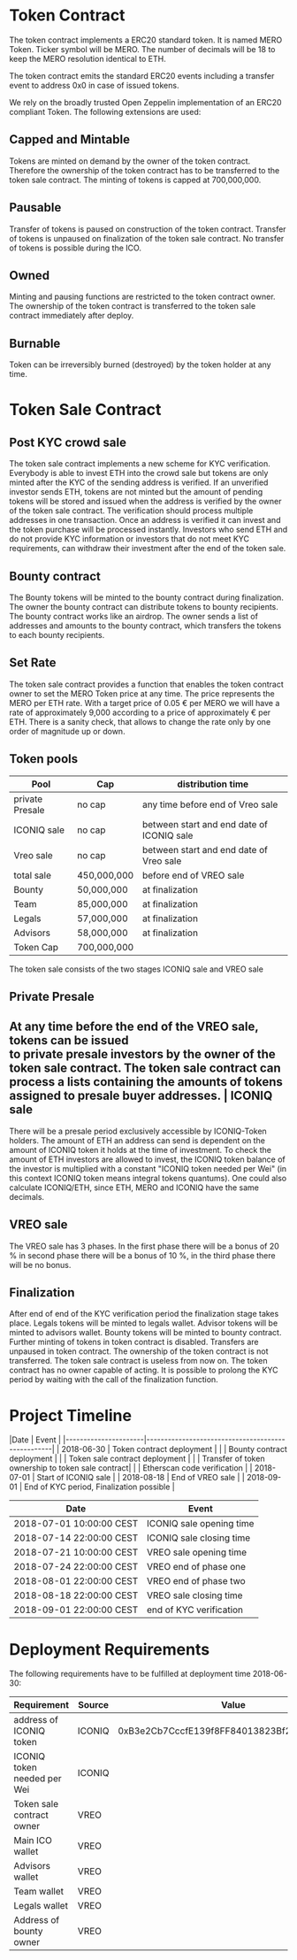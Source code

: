 Token Contract
===========

The token contract implements a ERC20 standard token. It is named MERO Token.
Ticker symbol will be MERO.
The number of decimals will be 18 to keep the MERO resolution identical to ETH.

The token contract emits the standard ERC20 events including a transfer
event to address 0x0 in case of issued tokens.

We rely on the broadly trusted Open Zeppelin implementation of an
ERC20 compliant Token. The following extensions are used:

Capped and Mintable
-------------------

Tokens are minted on demand by the owner of the token contract.
Therefore the ownership of the token contract has to be transferred to
the token sale contract. The minting of tokens is capped at 700,000,000.

Pausable
--------

Transfer of tokens is paused on construction of the token contract.
Transfer of tokens is unpaused on finalization of the token sale
contract. No transfer of tokens is possible during the ICO.

Owned
-----

Minting and pausing functions are restricted to the token contract
owner. The ownership of the token contract is transferred to the token
sale contract immediately after deploy.

Burnable
--------

Token can be irreversibly burned (destroyed) by the token holder at any
time.

Token Sale Contract
===================


Post KYC crowd sale
-------------------

The token sale contract implements a new scheme for KYC verification. Everybody is able to invest ETH into the crowd sale but tokens are only minted after the KYC of the sending address is verified.
If an unverified investor sends ETH, tokens are not minted but the amount of pending tokens will be stored and issued when the address is verified by the owner of the token sale contract.
The verification should process multiple addresses in one transaction.
Once an address is verified it can invest and the token purchase will be processed instantly. Investors who send ETH and do not provide KYC information or investors that do not meet KYC requirements, can withdraw their investment after the end of the token sale.

Bounty contract
---------------

The Bounty tokens will be minted to the bounty contract during finalization. The owner the bounty contract can distribute tokens to bounty recipients. The bounty contract works like an airdrop. The owner sends a list of addresses and amounts to the bounty contract, which transfers the tokens to each bounty recipients.


Set Rate
--------

The token sale contract provides a function that enables the token
contract owner to set the MERO Token price at any time. The
price represents the MERO per ETH rate. With a target
price of 0.05 € per MERO we will have a rate of
approximately 9,000 according to a price of approximately € per ETH.
There is a sanity check, that allows to change the rate only by one order of magnitude up or down.


Token pools
-----------

  |Pool            |           Cap |distribution time                         |
  |----------------|---------------|------------------------------------------|
  |private Presale |        no cap | any time before end of Vreo sale         |
  |ICONIQ sale	   |        no cap | between start and end date of ICONIQ sale|
  |Vreo sale       |        no cap | between start and end date of Vreo sale  |
  |total sale      |   450,000,000 | before end of VREO sale                  |
  |Bounty          |    50,000,000 | at finalization                          |
  |Team            |    85,000,000 | at finalization                          |
  |Legals          |    57,000,000 | at finalization                          |
  |Advisors        |    58,000,000 | at finalization                          |
  |Token Cap       |   700,000,000 |                                          |



The token sale consists of the two stages ICONIQ sale and VREO sale




Private Presale
---------------

At any time before the end of the VREO sale, tokens can be issued  
to private presale investors by the owner of the token sale contract. The token sale contract can process a lists containing the amounts of tokens assigned to presale buyer addresses.
 |
ICONIQ sale
-----------

There will be a presale period exclusively accessible by ICONIQ-Token holders. The amount of ETH an address can send is dependent on the amount of ICONIQ token it holds at the time of investment.
To check the amount of ETH investors are allowed to invest, the ICONIQ token balance of the investor is multiplied with a constant "ICONIQ token needed per Wei" (in this context ICONIQ token means integral tokens quantums). One could also calculate ICONIQ/ETH, since ETH, MERO and ICONIQ have the same decimals.

VREO sale
---------

The VREO sale has 3 phases. In the first phase there will be a bonus of 20 % in second phase there will be a bonus of 10 %,  in the third phase there will be no bonus.

Finalization
------------

After end of end of the KYC verification period the finalization stage
takes place. Legals tokens will be minted to legals wallet. Advisor  tokens will be minted to advisors wallet. Bounty tokens will be minted to  bounty contract. Further minting of tokens in token contract is disabled. Transfers are unpaused in token contract. The ownership of the token
contract is not transferred. The token sale contract is useless from now
on. The token contract has no owner capable of acting.
It is possible to prolong the KYC period by waiting with the call of the finalization function.


Project Timeline
================


  |Date                  | Event                                             | |----------------------|---------------------------------------------------|
  |           2018-06-30 | Token contract deployment                         |
  |                      | Bounty contract deployment                        |
  |                      | Token sale contract deployment                    |
  |                      | Transfer of token ownership to token sale contract|
  |                      | Etherscan code verification                       |
  |           2018-07-01 | Start of ICONIQ sale                              |
  |           2018-08-18 | End of VREO sale                                  |
  |           2018-09-01 | End of KYC period, Finalization possible          |


  |Date                     | Event                                       |
  |-------------------------|---------------------------------------------|
  |2018-07-01 10:00:00 CEST | ICONIQ sale opening time                    |
  |2018-07-14 22:00:00 CEST | ICONIQ sale closing time                    |
  |2018-07-21 10:00:00 CEST | VREO sale opening time                      |
  |2018-07-24 22:00:00 CEST | VREO end of phase one                       |
  |2018-08-01 22:00:00 CEST | VREO end of phase two                       |
  |2018-08-18 22:00:00 CEST | VREO sale closing time                      |
  |2018-09-01 22:00:00 CEST | end of KYC verification                     |


Deployment Requirements
=======================

The following requirements have to be fulfilled at deployment time
2018-06-30:

|Requirement                | Source |       Value                              |
|---------------------------|--------|------------------------------------------|
|address of ICONIQ token    | ICONIQ |0xB3e2Cb7CccfE139f8FF84013823Bf22dA6B6390A|   
|ICONIQ token needed per Wei| ICONIQ |                                          |
|Token sale contract owner  | VREO   |                                          |
|Main ICO wallet            | VREO   |                                          |
|Advisors wallet            | VREO   |                                          |
|Team wallet                | VREO   |                                          |
|Legals wallet              | VREO   |                                          |
|Address of bounty owner    | VREO   |                                          |
